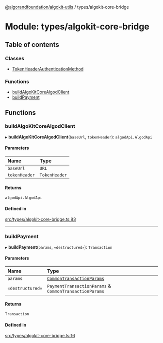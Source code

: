 [@algorandfoundation/algokit-utils](../README.md) / types/algokit-core-bridge

# Module: types/algokit-core-bridge

## Table of contents

### Classes

- [TokenHeaderAuthenticationMethod](../classes/types_algokit_core_bridge.TokenHeaderAuthenticationMethod.md)

### Functions

- [buildAlgoKitCoreAlgodClient](types_algokit_core_bridge.md#buildalgokitcorealgodclient)
- [buildPayment](types_algokit_core_bridge.md#buildpayment)

## Functions

### buildAlgoKitCoreAlgodClient

▸ **buildAlgoKitCoreAlgodClient**(`baseUrl`, `tokenHeader`): `algodApi.AlgodApi`

#### Parameters

| Name | Type |
| :------ | :------ |
| `baseUrl` | `URL` |
| `tokenHeader` | `TokenHeader` |

#### Returns

`algodApi.AlgodApi`

#### Defined in

[src/types/algokit-core-bridge.ts:83](https://github.com/algorandfoundation/algokit-utils-ts/blob/main/src/types/algokit-core-bridge.ts#L83)

___

### buildPayment

▸ **buildPayment**(`params`, `«destructured»`): `Transaction`

#### Parameters

| Name | Type |
| :------ | :------ |
| `params` | [`CommonTransactionParams`](types_composer.md#commontransactionparams) |
| `«destructured»` | `PaymentTransactionParams` & `CommonTransactionParams` |

#### Returns

`Transaction`

#### Defined in

[src/types/algokit-core-bridge.ts:16](https://github.com/algorandfoundation/algokit-utils-ts/blob/main/src/types/algokit-core-bridge.ts#L16)
